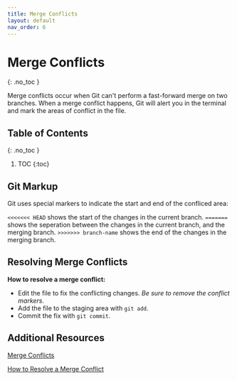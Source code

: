 ```yaml
---
title: Merge Conflicts
layout: default
nav_order: 6
---
```

<!-- prettier-ignore-start -->
# Merge Conflicts
{: .no_toc }

Merge conflicts occur when Git can't perform a fast-forward merge on two branches.
When a merge conflict happens, Git will alert you in the terminal and mark the areas of conflict in the file.

## Table of Contents
{: .no_toc }

1. TOC
{:toc}

<!-- prettier-ignore-end -->

## Git Markup
Git uses special markers to indicate the start and end of the confliced area:

`<<<<<<< HEAD` shows the start of the changes in the current branch.
`=======` shows the seperation between the changes in the current branch, and the merging branch.
`>>>>>>> branch-name` shows the end of the changes in the merging branch.

## Resolving Merge Conflicts
**How to resolve a merge conflict:**

- Edit the file to fix the conflicting changes. _Be sure to remove the conflict markers._
- Add the file to the staging area with `git add`.
- Commit the fix with `git commit`.

## Additional Resources

[Merge Conflicts](https://docs.gitlab.com/ee/user/project/merge_requests/conflicts.html)

[How to Resolve a Merge Conflict](https://docs.github.com/en/pull-requests/collaborating-with-pull-requests/addressing-merge-conflicts/resolving-a-merge-conflict-using-the-command-line)


